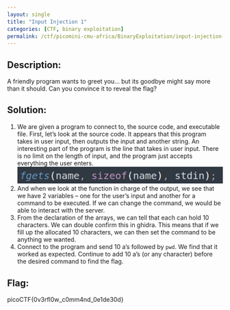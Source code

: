 ```yaml
---
layout: single
title: "Input Injection 1"
categories: [CTF, binary exploitation]
permalink: /ctf/picomini-cmu-africa/BinaryExploitation/input-injection-1/
---
```


## Description:
A friendly program wants to greet you… but its goodbye might say more than it should. Can you convince it to reveal the flag?

## Solution:
1. We are given a program to connect to, the source code, and executable file. First, let’s look at the source code. It appears that this program takes in user input, then outputs the input and another string. An interesting part of the program is the line that takes in user input. There is no limit on the length of input, and the program just accepts everything the user enters.
![Vulnerability spotted](images/input-injection-1-1.png)
2. And when we look at the function in charge of the output, we see that we have 2 variables – one for the user’s input and another for a command to be executed. If we can change the command, we would be able to interact with the server.
3. From the declaration of the arrays, we can tell that each can hold 10 characters. We can double confirm this in ghidra. This means that if we fill up the allocated 10 characters, we can then set the command to be anything we wanted. 
4. Connect to the program and send 10 a’s followed by `pwd`. We find that it worked as expected. Continue to add 10 a’s (or any character) before the desired command to find the flag. 

## Flag:

picoCTF{0v3rfl0w_c0mm4nd_0e1de30d}
